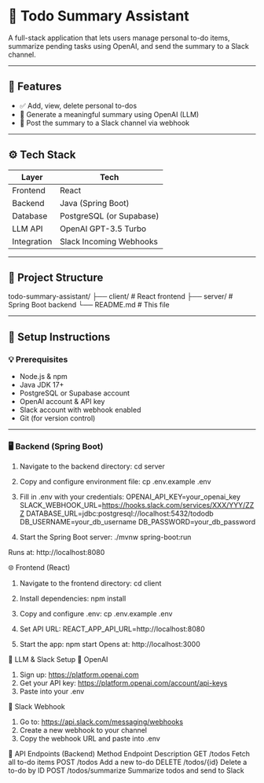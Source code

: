 # 📝 Todo Summary Assistant

A full-stack application that lets users manage personal to-do items, summarize pending tasks using OpenAI, and send the summary to a Slack channel.

---

## 🚀 Features

- ✅ Add, view, delete personal to-dos
- 🧠 Generate a meaningful summary using OpenAI (LLM)
- 📩 Post the summary to a Slack channel via webhook

---

## ⚙️ Tech Stack

| Layer      | Tech                          |
|------------|-------------------------------|
| Frontend   | React                         |
| Backend    | Java (Spring Boot)            |
| Database   | PostgreSQL (or Supabase)      |
| LLM API    | OpenAI GPT-3.5 Turbo          |
| Integration| Slack Incoming Webhooks       |

---

## 📁 Project Structure

todo-summary-assistant/
├── client/ # React frontend
├── server/ # Spring Boot backend
└── README.md # This file

---

## 🔧 Setup Instructions

### 💡 Prerequisites

- Node.js & npm
- Java JDK 17+
- PostgreSQL or Supabase account
- OpenAI account & API key
- Slack account with webhook enabled
- Git (for version control)

---

### 🖥️ Backend (Spring Boot)

1. Navigate to the backend directory:
cd server

2. Copy and configure environment file:
cp .env.example .env

3. Fill in .env with your credentials:
OPENAI_API_KEY=your_openai_key
SLACK_WEBHOOK_URL=https://hooks.slack.com/services/XXX/YYY/ZZZ
DATABASE_URL=jdbc:postgresql://localhost:5432/tododb
DB_USERNAME=your_db_username
DB_PASSWORD=your_db_password

4. Start the Spring Boot server:
./mvnw spring-boot:run

Runs at: http://localhost:8080


🌐 Frontend (React)
1. Navigate to the frontend directory:
cd client

2. Install dependencies:
npm install

3. Copy and configure .env:
cp .env.example .env

4. Set API URL:
REACT_APP_API_URL=http://localhost:8080

5. Start the app:
npm start
Opens at: http://localhost:3000

🧠 LLM & Slack Setup
🧠 OpenAI
1. Sign up: https://platform.openai.com
2. Get your API key: https://platform.openai.com/account/api-keys
3. Paste into your .env

📩 Slack Webhook
1. Go to: https://api.slack.com/messaging/webhooks
2. Create a new webhook to your channel
3. Copy the webhook URL and paste into .env

🧪 API Endpoints (Backend)
Method	Endpoint	Description
GET	/todos	Fetch all to-do items
POST	/todos	Add a new to-do
DELETE	/todos/{id}	Delete a to-do by ID
POST	/todos/summarize	Summarize todos and send to Slack

